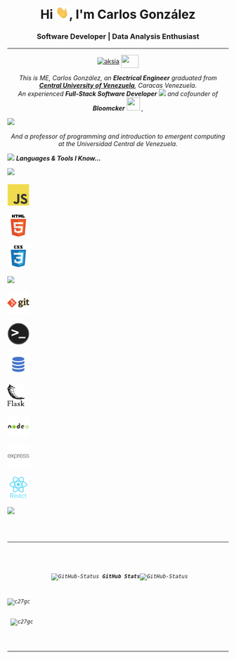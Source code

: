 

<h1 align="center">Hi <img src="https://raw.githubusercontent.com/ABSphreak/ABSphreak/master/gifs/Hi.gif" width="30px">, I'm Carlos González</h1>
<h3 align="center">Software Developer | Data Analysis Enthusiast</h3>
<hr>
<p align="center">
<a href="https://www.linkedin.com/in/carlos-eduardo-gonz%C3%A1lez-camacho-6b6858103/" target="blank"><img align="center" src="https://cdn.jsdelivr.net/npm/simple-icons@3.0.1/icons/linkedin.svg" alt="aksia" height="30" width="40" /></a>
 <a href = "mailto: carlos@bloomcker.io"><img align="center" src="https://simpleicons.org/icons/gmail.svg" height="30" width="40" /></a>
</p>
</p>



<p align="center">
  <em>
    This is ME, Carlos González, an <b>Electrical Engineer</b> graduated from <a href="http://www.ucv.ve//"> <b>Central University of Venezuela</b></a>, Caracas Venezuela. <br>
    An experienced <b>Full-Stack Software Developer</b> <img src="https://github.com/TheDudeThatCode/TheDudeThatCode/blob/master/Assets/Developer.gif" width="30px"> and cofounder of <b>Bloomcker</b>&nbsp;<img src="https://cultofthepartyparrot.com/parrots/hd/dealwithitnowparrot.gif" width="30" height="30"/>&nbsp,

   
   <img src="https://media.giphy.com/media/l378AeyTYZKTLXiuY/source.gif" width="40px"> <p align="center">  And a professor of programming and introduction to emergent computing at the Universidad Central de Venezuela. </p>

<img src="https://media.giphy.com/media/nXxOjZrbnbRxS/source.gif" width="40px">&nbsp;***Languages & Tools I Know...***
<p align="left">
  
  <code><img height="50" src="https://github.com/hugovk/python-logos/blob/master/img/Python.png"></code><code> 
  <code> <img height="50" src="https://raw.githubusercontent.com/devicons/devicon/master/icons/javascript/javascript-original.svg"> </code>
  <code> <img height="50" src="https://raw.githubusercontent.com/github/explore/80688e429a7d4ef2fca1e82350fe8e3517d3494d/topics/html/html.png"> </code>
  <code> <img height="50" src="https://raw.githubusercontent.com/devicons/devicon/master/icons/css3/css3-original-wordmark.svg"> </code>
  <code> <img height="50" src="https://github.com/rhiokim/docker-icons/blob/master/transparent/002.png"> </code>
  <code> <img height="50" src="https://raw.githubusercontent.com/github/explore/80688e429a7d4ef2fca1e82350fe8e3517d3494d/topics/git/git.png"> </code>
  <code> <img height="50" src="https://raw.githubusercontent.com/github/explore/80688e429a7d4ef2fca1e82350fe8e3517d3494d/topics/terminal/terminal.png"> </code>
  <code> <img height="50" src="https://raw.githubusercontent.com/github/explore/80688e429a7d4ef2fca1e82350fe8e3517d3494d/topics/sql/sql.png"> </code>
  <code> <img height="50" src="https://github.com/Akash-chowrasia/Akash-chowrasia/blob/main/images/flask.svg"> </code>
  <code> <img height="50" src="https://raw.githubusercontent.com/devicons/devicon/master/icons/nodejs/nodejs-original-wordmark.svg"> </code>
  <code> <img height="50" src="https://raw.githubusercontent.com/devicons/devicon/master/icons/express/express-original-wordmark.svg"> </code>
  <code> <img height="50" src="https://raw.githubusercontent.com/devicons/devicon/master/icons/react/react-original-wordmark.svg"> </code>
  <code> <img height="50" src="  https://raw.githubusercontent.com/detain/svg-logos/780f25886640cef088af994181646db2f6b1a3f8/svg/selenium-logo.svg
"> </code>
  <hr>
  <p align="center">
 <img src="https://media.giphy.com/media/8UHRm5oY4k4FDxq5QG/giphy.gif" width="30px" alt="GitHub-Status"/>&nbsp;<i><b>GitHub Stats</b></i><img src="https://media.giphy.com/media/8UHRm5oY4k4FDxq5QG/giphy.gif" width="30px" alt="GitHub-Status"/></p>
<p><img align="left" src="https://github-readme-stats.vercel.app/api/top-langs?username=c27gc&show_icons=true&locale=en&layout=compact" alt="c27gc" /></p>

<p>&nbsp;<img align="center" src="https://github-readme-stats.vercel.app/api?username=c27gc&show_icons=true&locale=en" alt="c27gc" width="410" /></p>

<hr>


